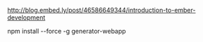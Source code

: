 http://blog.embed.ly/post/46586649344/introduction-to-ember-development

npm install --force -g generator-webapp
